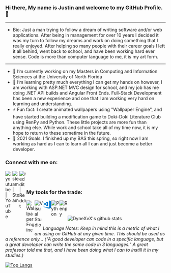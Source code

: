 ### Hi there, My name is Justin and welcome to my GitHub Profile. 👋

---------------------------------------------------------

- Bio:  Just a man trying to follow a dream of writing software and/or web applications. After being in management for
  over 10 years I decided it was my turn to follow my dreams and work on doing something that I really enjoyed. After
  helping so many people with their career goals I left it all behind, went back to school, and have been working hard
  ever sense. Code is more than computer language to me, it is my art form.

---------------------------------------------------------

- 🔭 I’m currently working on my Masters in Computing and Information Sciences at the University of North Florida
- 🌱 I’m learning pretty much everything I can get my hands on however, I am working with ASP.NET MVC design for school,
  and my job has me doing .NET API builds and Angular Front Ends. Full-Stack Development has been a new experience and
  one that I am working very hard on learning and understanding.
- ⚡ Fun fact: I create animated wallpapers using "Wallpaper Engine", and have started building a modification game to
  Doki-Doki Literature Club using RenPy and Python. These little projects are more fun than anything else. While work
  and school take all of my time now, it is my hope to return to these sometime in the future.
- 🥅 2021 Goals: I finished up my BAS this spring, so right now I am working as hard as I can to learn all I can and
  just become a better developer.

### Connect with me on:

[<img align="left" alt="youtube | YouTube" width="22px" src="https://cdn.jsdelivr.net/npm/simple-icons@v3/icons/youtube.svg" />][youtube]
[<img align="left" alt="steam | Steam" width="22px" src="https://cdn.jsdelivr.net/npm/simple-icons@v3/icons/steam.svg" />][steam]
[<img align="left" alt="reddit | Reddit" width="22px" src="https://img.icons8.com/windows/64/000000/reddit.png" />][Reddit]


<br />
<br />

### My tools for the trade:

[<img align="left" alt="Wallpaper Engine" width="26px" src="https://img.icons8.com/nolan/64/wallpaper-engine.png"/>][wallpaper]

[<img align="left" alt="Visual Studio" width="26px" src="https://img.icons8.com/color/48/000000/visual-studio.png"/>][Visual Studio]

[<img align="left" alt="Visual Studio Code" width="26px" src="https://raw.githubusercontent.com/github/explore/80688e429a7d4ef2fca1e82350fe8e3517d3494d/topics/visual-studio-code/visual-studio-code.png" />][Visual Studio Code]

[<img align="left" alt="Python" width="26px"  src="https://img.icons8.com/color/48/000000/python.png"/>][Python]

[<img align="left" alt="Renpy" width="26px" src="https://www.renpy.org/static/index-logo.png">][Ren'Py]

<br />
<br />

![DyneXvX's github stats](https://github-readme-stats.vercel.app/api?username=DyneXvX&show_icons=true&theme=tokyonight)

*Language Notes: Keep in mind this is a metric of what I am using on GitHub at any given time. This should be used as a
reference only... ("A good developer can code in a specific language, but a great developer can write the same code in 3
languages." A great professor told me that, and I have been doing what I can to instill it in my studies.)*

[![Top Langs](https://github-readme-stats.vercel.app/api/top-langs/?username=DyneXvX&show_icons=true&theme=tokyonight)](https://github.com/DyneXvX/github-readme-stats)


[reddit]: https://www.reddit.com/user/DyneXvX

[youtube]: https://www.youtube.com/channel/UC66vCWqoBQUACB07zVaMcsA

[steam]: https://steamcommunity.com/profiles/76561198250654632/myworkshopfiles/?appid=431960

[wallpaper]: https://store.steampowered.com/app/431960/Wallpaper_Engine/

[Visual Studio]: https://visualstudio.microsoft.com/

[Visual Studio Code]: https://code.visualstudio.com/

[Ren'Py]: https://www.renpy.org/

[Python]: https://www.python.org/